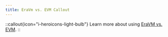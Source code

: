 ```yaml
---
title: EraVm vs. EVM Callout
---
```

::callout{icon="i-heroicons-light-bulb"}
Learn more about using [EraVM vs. EVM](/zksync-protocol/evm-emulator/overview).
::
